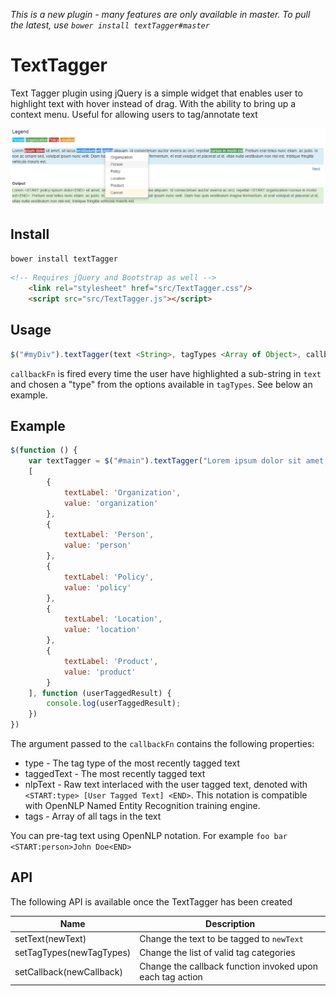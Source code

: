 *This is a new plugin - many features are only available in master. To pull the latest, use `bower install textTagger#master`*

# TextTagger

Text Tagger plugin using jQuery is a simple widget that enables user to highlight text with hover instead of drag. With the ability to bring up a context menu. Useful for allowing users to tag/annotate text

![alt tag](https://raw.githubusercontent.com/erfangc/TextTagger/master/textTagger.png)

## Install

`bower install textTagger`

```html
<!-- Requires jQuery and Bootstrap as well -->
    <link rel="stylesheet" href="src/TextTagger.css"/>
    <script src="src/TextTagger.js"></script>
```

## Usage

```js
$("#myDiv").textTagger(text <String>, tagTypes <Array of Object>, callbackFn <Function>)
```

`callbackFn` is fired every time the user have highlighted a sub-string in `text` and chosen a "type" from the options available in `tagTypes`. See below an example.

## Example

```js
$(function () {
    var textTagger = $("#main").textTagger("Lorem ipsum dolor sit amet, sit lacus vestibulum vel platea aliquam.",
    [
        {
            textLabel: 'Organization',
            value: 'organization'
        },
        {
            textLabel: 'Person',
            value: 'person'
        },
        {
            textLabel: 'Policy',
            value: 'policy'
        },
        {
            textLabel: 'Location',
            value: 'location'
        },
        {
            textLabel: 'Product',
            value: 'product'
        }
    ], function (userTaggedResult) {
        console.log(userTaggedResult);
    })
})
```

The argument passed to the `callbackFn` contains the following properties:

 - type - The tag type of the most recently tagged text
 - taggedText - The most recently tagged text
 - nlpText - Raw text interlaced with the user tagged text, denoted with `<START:type> [User Tagged Text] <END>`. This notation is compatible with OpenNLP Named Entity Recognition training engine.
 - tags - Array of all tags in the text


You can pre-tag text using OpenNLP notation. For example `foo bar <START:person>John Doe<END>`

## API

The following API is available once the TextTagger has been created

| Name                     | Description                                               |
|--------------------------|-----------------------------------------------------------|
| setText(newText)         | Change the text to be tagged to `newText`                 |
| setTagTypes(newTagTypes) | Change the list of valid tag categories                   |
| setCallback(newCallback) | Change the callback function invoked upon each tag action |
